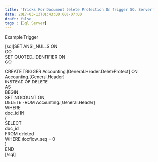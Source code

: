 ```yaml
---
title: 'Tricks For Document Delete Protection On Trigger SQL Server'
date: 2017-03-13T01:43:00.000-07:00
draft: false
tags : [Sql Server]
---
```


Example Trigger  
  
\[sql\]SET ANSI_NULLS ON  
GO  
SET QUOTED_IDENTIFIER ON  
GO  
  
CREATE TRIGGER Accounting.\[General.Header.DeleteProtect\] ON Accounting.\[General.Header\]  
INSTEAD OF DELETE  
AS  
BEGIN  
SET NOCOUNT ON;  
DELETE FROM Accounting.\[General.Header\]  
WHERE  
doc_id IN  
(  
SELECT  
doc_id  
FROM deleted  
WHERE docflow_seq = 0  
)  
END  
\[/sql\]